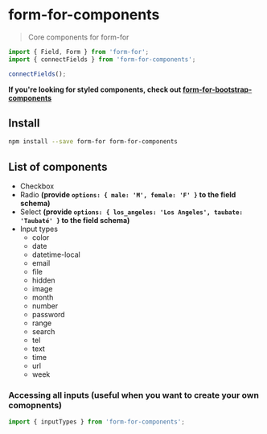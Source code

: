 # form-for-components

> Core components for form-for

```javascript
import { Field, Form } from 'form-for';
import { connectFields } from 'form-for-components';

connectFields();
```

**If you're looking for styled components, check out [form-for-bootstrap-components](https://github.com/form-for/packages/form-for-bootstrap-components)**

## Install

```sh
npm install --save form-for form-for-components
```

## List of components

* Checkbox
* Radio **(provide `options: { male: 'M', female: 'F' }` to the field schema)**
* Select **(provide `options: { los_angeles: 'Los Angeles', taubate: 'Taubaté' }` to the field schema)**
* Input types
  * color
  * date
  * datetime-local
  * email
  * file
  * hidden
  * image
  * month
  * number
  * password
  * range
  * search
  * tel
  * text
  * time
  * url
  * week

### Accessing all inputs (useful when you want to create your own comopnents)

```js
import { inputTypes } from 'form-for-components';
```
